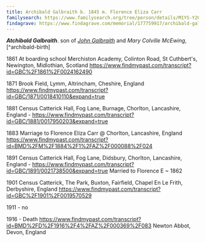 ```yaml
---
title: Archibald Galbraith b. 1845 m. Florence Eliza Carr
familysearch: https://www.familysearch.org/tree/person/details/M1YS-Y2Q
findagrave: https://www.findagrave.com/memorial/177759917/archibald-galbraith
---
```

***Atchibald Galbraith***. son of *[John Galbraith](galbraith-john-1809.md)* and *Mary Colville McEwing*, [^archibald-birth]



1861 At boarding school Merchiston Academy, Colinton Road, St Cuthbert's, Newington, Midlothian, Scotland  https://www.findmypast.com/transcript?id=GBC%2F1861%2F0024162490

1871 Brook Field, Lymm, Altrincham, Cheshire, England  https://www.findmypast.com/transcript?id=GBC/1871/0018410110&expand=true

1881 Census Catterick Hall, Fog Lane, Burnage, Chorlton, Lancashire, England - https://www.findmypast.com/transcript?id=GBC/1881/0017950203&expand=true

1883 Marriage to Florence Eliza Carr @ Chorlton, Lancashire, England https://www.findmypast.com/transcript?id=BMD%2FM%2F1884%2F1%2FAZ%2F000088%2F024

1891 Census Catterick Hall, Fog Lane, Didsbury, Chorlton, Lancashire, England - https://www.findmypast.com/transcript?id=GBC/1891/0021738500&expand=true
  Married to Florence E ~ 1862
  
1901 Census Catterick, The Park, Buxton, Fairfield, Chapel En Le Frith, Derbyshire, England https://www.findmypast.com/transcript?id=GBC%2F1901%2F0019570529

1911 - no

1916 - Death https://www.findmypast.com/transcript?id=BMD%2FD%2F1916%2F4%2FAZ%2F000369%2F083 Newton Abbot, Devon, England


[^birth-archibald]: OPR Campbeltown, baptism of [Archibald Galbreath](/sources/opr-campbeltown-births.md#1845-10-06-archibald-galbreath)
